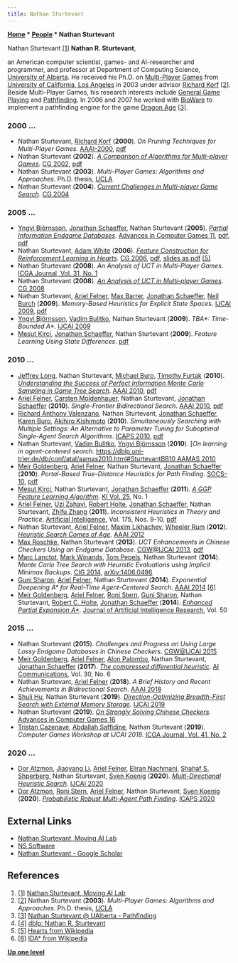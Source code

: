 ```yaml
---
title: Nathan Sturtevant
---
```

**[Home](Home "Home") \* [People](People "People") \* Nathan Sturtevant**



 [](https://www.movingai.com/) Nathan Sturtevant <a id="cite-note-1" href="#cite-ref-1">[1]</a> 
**Nathan R. Sturtevant**,  

an American computer scientist, games- and AI-researcher and programmer, and professor at Department of Computing Science, [University of Alberta](University_of_Alberta "University of Alberta"). 
He received his Ph.D. on [Multi-Player Games](Games "Games") from [University of California, Los Angeles](https://en.wikipedia.org/wiki/University_of_California,_Los_Angeles) in 2003 under advisor [Richard Korf](Richard_Korf "Richard Korf") <a id="cite-note-2" href="#cite-ref-2">[2]</a>. 
Beside Multi-Player Games, his research interests include [General Game Playing](General_Game_Playing "General Game Playing") and [Pathfinding](https://en.wikipedia.org/wiki/Pathfinding). 
In 2006 and 2007 he worked with [BioWare](https://en.wikipedia.org/wiki/BioWare) to implement a pathfinding engine for the game [Dragon Age](https://en.wikipedia.org/wiki/Dragon_Age:_Origins) <a id="cite-note-3" href="#cite-ref-3">[3]</a>.



### 2000 ...


* Nathan Sturtevant, [Richard Korf](Richard_Korf "Richard Korf") (**2000**). *On Pruning Techniques for Multi-Player Games.* [AAAI-2000](Conferences#AAAI-2000 "Conferences"), [pdf](http://webdocs.cs.ualberta.ca/~nathanst/papers/multi_prune.pdf)
* Nathan Sturtevant (**2002**). *[A Comparison of Algorithms for Multi-player Games](http://link.springer.com/chapter/10.1007/978-3-540-40031-8_8)*. [CG 2002](CG_2002 "CG 2002"), [pdf](http://webdocs.cs.ualberta.ca/~nathanst/papers/comparison_algorithms.pdf)
* Nathan Sturtevant (**2003**). *Multi-Player Games: Algorithms and Approaches*. Ph.D. thesis, [UCLA](https://en.wikipedia.org/wiki/University_of_California,_Los_Angeles)
* Nathan Sturtevant (**2004**). *[Current Challenges in Multi-player Game Search](https://link.springer.com/chapter/10.1007/11674399_20)*. [CG 2004](CG_2004 "CG 2004")


### 2005 ...


* [Yngvi Björnsson](Yngvi_Bj%C3%B6rnsson "Yngvi Björnsson"), [Jonathan Schaeffer](Jonathan_Schaeffer "Jonathan Schaeffer"), Nathan Sturtevant (**2005**). *[Partial Information Endgame Databases](https://link.springer.com/chapter/10.1007/11922155_2)*. [Advances in Computer Games 11](Advances_in_Computer_Games_11 "Advances in Computer Games 11"), [pdf](http://webdocs.cs.ualberta.ca/~nathanst/papers/partialEndgameDatabases.pdf), [pdf](http://www.ru.is/faculty/yngvi/pdf/BjornssonSS06.pdf)
* Nathan Sturtevant, [Adam White](index.php?title=Adam_White&action=edit&redlink=1 "Adam White (page does not exist)") (**2006**). *[Feature Construction for Reinforcement Learning in Hearts](https://link.springer.com/chapter/10.1007/978-3-540-75538-8_11)*. [CG 2006](CG_2006 "CG 2006"), [pdf](http://web.cs.du.edu/~sturtevant/papers/heartsfeatures.pdf), [slides as pdf](http://webdocs.cs.ualberta.ca/~nathanst/talks/CG2006Talk.pdf) <a id="cite-note-5" href="#cite-ref-5">[5]</a>
* Nathan Sturtevant (**2008**). *An Analysis of UCT in Multi-Player Games*. [ICGA Journal, Vol. 31, No. 1](ICGA_Journal#31_1 "ICGA Journal")
* Nathan Sturtevant (**2008**). *[An Analysis of UCT in Multi-player Games](https://link.springer.com/chapter/10.1007/978-3-540-87608-3_4)*. [CG 2008](CG_2008 "CG 2008")
* Nathan Sturtevant, [Ariel Felner](Ariel_Felner "Ariel Felner"), [Max Barrer](index.php?title=Max_Barrer&action=edit&redlink=1 "Max Barrer (page does not exist)"), [Jonathan Schaeffer](Jonathan_Schaeffer "Jonathan Schaeffer"), [Neil Burch](index.php?title=Neil_Burch&action=edit&redlink=1 "Neil Burch (page does not exist)") (**2009**). *Memory-Based Heuristics for Explicit State Spaces*. [IJCAI 2009](Conferences#IJCAI2009 "Conferences"), [pdf](http://webdocs.cs.ualberta.ca/~nathanst/papers/TDH.pdf)
* [Yngvi Björnsson](Yngvi_Bj%C3%B6rnsson "Yngvi Björnsson"), [Vadim Bulitko](index.php?title=Vadim_Bulitko&action=edit&redlink=1 "Vadim Bulitko (page does not exist)"), Nathan Sturtevant (**2009**). *TBA\*: Time-Bounded A\**. [IJCAI 2009](Conferences#IJCAI2009 "Conferences")
* [Mesut Kirci](index.php?title=Mesut_Kirci&action=edit&redlink=1 "Mesut Kirci (page does not exist)"), [Jonathan Schaeffer](Jonathan_Schaeffer "Jonathan Schaeffer"), Nathan Sturtevant (**2009**). *Feature Learning Using State Differences*. [pdf](https://webdocs.cs.ualberta.ca/~jonathan/publications/ai_publications/GGPfeatures.pdf)


### 2010 ...


* [Jeffrey Long](index.php?title=Jeffrey_Long&action=edit&redlink=1 "Jeffrey Long (page does not exist)"), Nathan Sturtevant, [Michael Buro](Michael_Buro "Michael Buro"), [Timothy Furtak](index.php?title=Timothy_Furtak&action=edit&redlink=1 "Timothy Furtak (page does not exist)") (**2010**). *[Understanding the Success of Perfect Information Monte Carlo Sampling in Game Tree Search](https://dl.acm.org/doi/10.5555/2898607.2898629)*. [AAAI 2010](Conferences#AAAI-2010 "Conferences"), [pdf](http://webdocs.cs.ualberta.ca/~nathanst/papers/pimc.pdf)
* [Ariel Felner](Ariel_Felner "Ariel Felner"), [Carsten Moldenhauer](index.php?title=Carsten_Moldenhauer&action=edit&redlink=1 "Carsten Moldenhauer (page does not exist)"), Nathan Sturtevant, [Jonathan Schaeffer](Jonathan_Schaeffer "Jonathan Schaeffer") (**2010**). *Single-Frontier Bidirectional Search*. [AAAI 2010](Conferences#AAAI-2010 "Conferences"), [pdf](http://webdocs.cs.ualberta.ca/~jonathan/publications/ai_publications/sfbds.pdf)
* [Richard Anthony Valenzano](index.php?title=Richard_Anthony_Valenzano&action=edit&redlink=1 "Richard Anthony Valenzano (page does not exist)"), Nathan Sturtevant, [Jonathan Schaeffer](Jonathan_Schaeffer "Jonathan Schaeffer"), [Karen Buro](Mathematician#KBuro "Mathematician"), [Akihiro Kishimoto](Akihiro_Kishimoto "Akihiro Kishimoto") (**2010**). *Simultaneously Searching with Multiple Settings: An Alternative to Parameter Tuning for Suboptimal Single-Agent Search Algorithms*. [ICAPS 2010](https://dblp.uni-trier.de/db/conf/aips/icaps2010.html#ValenzanoSSBK10), [pdf](http://webdocs.cs.ualberta.ca/~jonathan/publications/ai_publications/dovetailing.pdf)
* Nathan Sturtevant, [Vadim Bulitko](index.php?title=Vadim_Bulitko&action=edit&redlink=1 "Vadim Bulitko (page does not exist)"), [Yngvi Björnsson](Yngvi_Bj%C3%B6rnsson "Yngvi Björnsson") (**2010**). [*On learning in agent-centered search*. [https://dblp.uni-trier.de/db/conf/atal/aamas2010.html#SturtevantBB10 AAMAS 2010](https://www.semanticscholar.org/paper/On-learning-in-agent-centered-search-Sturtevant-Bulitko/db9ebcd72ffd7008bafb91ce9d9110c5682fa0a5)
* [Meir Goldenberg](Mathematician#MGoldenberg "Mathematician"), [Ariel Felner](Ariel_Felner "Ariel Felner"), Nathan Sturtevant, [Jonathan Schaeffer](Jonathan_Schaeffer "Jonathan Schaeffer") (**2010**). *Portal-Based True-Distance Heuristics for Path Finding*. [SOCS-10](https://dblp.uni-trier.de/db/conf/socs/socs2010.html#GoldenbergFSS10), [pdf](http://webdocs.cs.ualberta.ca/~jonathan/publications/ai_publications/portals.pdf)
* [Mesut Kirci](index.php?title=Mesut_Kirci&action=edit&redlink=1 "Mesut Kirci (page does not exist)"), Nathan Sturtevant, [Jonathan Schaeffer](Jonathan_Schaeffer "Jonathan Schaeffer") (**2011**). *[A GGP Feature Learning Algorithm](https://link.springer.com/article/10.1007/s13218-010-0081-8)*. [KI Vol. 25](https://dblp.uni-trier.de/db/journals/ki/ki25.html#KirciSS11), No. 1
* [Ariel Felner](Ariel_Felner "Ariel Felner"), [Uzi Zahavi](Uzi_Zahavi "Uzi Zahavi"), [Robert Holte](Robert_Holte "Robert Holte"), [Jonathan Schaeffer](Jonathan_Schaeffer "Jonathan Schaeffer"), Nathan Sturtevant, [Zhifu Zhang](index.php?title=Zhifu_Zhang&action=edit&redlink=1 "Zhifu Zhang (page does not exist)") (**2011**). *Inconsistent Heuristics in Theory and Practice*. [Artificial Intelligence](https://en.wikipedia.org/wiki/Artificial_Intelligence_%28journal%29), Vol. 175, Nos. 9-10, [pdf](https://webdocs.cs.ualberta.ca/~jonathan/publications/ai_publications/inconsistent_heuristics_draft.pdf)
* Nathan Sturtevant, [Ariel Felner](Ariel_Felner "Ariel Felner"), [Maxim Likhachev](index.php?title=Maxim_Likhachev&action=edit&redlink=1 "Maxim Likhachev (page does not exist)"), [Wheeler Rum](index.php?title=Wheeler_Rum&action=edit&redlink=1 "Wheeler Rum (page does not exist)") (**2012**). *[Heuristic Search Comes of Age](https://www.semanticscholar.org/paper/Heuristic-Search-Comes-of-Age-Sturtevant-Felner/18e0bf9e6f28e151c0cf60ba1e962f0c1fb6ed23)*. [AAAI 2012](Conferences#AAAI-2012 "Conferences")
* [Max Roschke](index.php?title=Max_Roschke&action=edit&redlink=1 "Max Roschke (page does not exist)"), Nathan Sturtevant (**2013**). *UCT Enhancements in Chinese Checkers Using an Endgame Database*. [CGW@IJCAI 2013](Conferences#IJCAI2013 "Conferences"), [pdf](https://webdocs.cs.ualberta.ca/~nathanst/papers/UCT-endgame.pdf)
* [Marc Lanctot](Marc_Lanctot "Marc Lanctot"), [Mark Winands](Mark_Winands "Mark Winands"), [Tom Pepels](index.php?title=Tom_Pepels&action=edit&redlink=1 "Tom Pepels (page does not exist)"), Nathan Sturtevant (**2014**). *Monte Carlo Tree Search with Heuristic Evaluations using Implicit Minimax Backups*. [CIG 2014](https://dblp.uni-trier.de/db/conf/cig/cig2014.html#LanctotWPS14), [arXiv:1406.0486](https://arxiv.org/abs/1406.0486)
* [Guni Sharon](index.php?title=Guni_Sharon&action=edit&redlink=1 "Guni Sharon (page does not exist)"), [Ariel Felner](Ariel_Felner "Ariel Felner"), Nathan Sturtevant (**2014**). *Exponential Deepening A\* for Real-Time Agent-Centered Search*. [AAAI 2014](Conferences#AAAI-2014 "Conferences") <a id="cite-note-6" href="#cite-ref-6">[6]</a>
* [Meir Goldenberg](Mathematician#MGoldenberg "Mathematician"), [Ariel Felner](Ariel_Felner "Ariel Felner"), [Roni Stern](Mathematician#RoniStern "Mathematician"), [Guni Sharon](index.php?title=Guni_Sharon&action=edit&redlink=1 "Guni Sharon (page does not exist)"), Nathan Sturtevant, [Robert C. Holte](Robert_Holte "Robert Holte"), [Jonathan Schaeffer](Jonathan_Schaeffer "Jonathan Schaeffer") (**2014**). *[Enhanced Partial Expansion A\*](https://www.jair.org/index.php/jair/article/view/10882)*. [Journal of Artificial Intelligence Research](https://en.wikipedia.org/wiki/Journal_of_Artificial_Intelligence_Research), Vol. 50


### 2015 ...


* Nathan Sturtevant (**2015**). *Challenges and Progress on Using Large Lossy Endgame Databases in Chinese Checkers*. [CGW@IJCAI 2015](Conferences#IJCAI2015 "Conferences")
* [Meir Goldenberg](Mathematician#MGoldenberg "Mathematician"), [Ariel Felner](Ariel_Felner "Ariel Felner"), [Alon Palombo](index.php?title=Alon_Palombo&action=edit&redlink=1 "Alon Palombo (page does not exist)"), Nathan Sturtevant, [Jonathan Schaeffer](Jonathan_Schaeffer "Jonathan Schaeffer") (**2017**). *[The compressed differential heuristic](https://content.iospress.com/articles/ai-communications/aic743)*. [AI Communications](https://www.iospress.nl/journal/ai-communications/), Vol. 30, No. 6
* Nathan Sturtevant, [Ariel Felner](Ariel_Felner "Ariel Felner") (**2018**). *A Brief History and Recent Achievements in Bidirectional Search*. [AAAI 2018](Conferences#AAAI-2018 "Conferences")
* [Shuli Hu](index.php?title=Shuli_Hu&action=edit&redlink=1 "Shuli Hu (page does not exist)"), Nathan Sturtevant (**2019**). *[Direction-Optimizing Breadth-First Search with External Memory Storage](https://www.ijcai.org/Proceedings/2019/175)*. [IJCAI 2019](Conferences#IJCAI2019 "Conferences")
* Nathan Sturtevant (**2019**). *[On Strongly Solving Chinese Checkers](https://link.springer.com/chapter/10.1007/978-3-030-65883-0_13)*. [Advances in Computer Games 16](Advances_in_Computer_Games_16 "Advances in Computer Games 16")
* [Tristan Cazenave](Tristan_Cazenave "Tristan Cazenave"), [Abdallah Saffidine](Abdallah_Saffidine "Abdallah Saffidine"), Nathan Sturtevant (**2019**). *Computer Games Workshop at IJCAI 2018*. [ICGA Journal, Vol. 41, No. 2](ICGA_Journal#41_2 "ICGA Journal")


### 2020 ...


* [Dor Atzmon](index.php?title=Dor_Atzmon&action=edit&redlink=1 "Dor Atzmon (page does not exist)"), [Jiaoyang Li](index.php?title=Jiaoyang_Li&action=edit&redlink=1 "Jiaoyang Li (page does not exist)"), [Ariel Felner](Ariel_Felner "Ariel Felner"), [Eliran Nachmani](index.php?title=Eliran_Nachmani&action=edit&redlink=1 "Eliran Nachmani (page does not exist)"), [Shahaf S. Shperberg](index.php?title=Shahaf_S._Shperberg&action=edit&redlink=1 "Shahaf S. Shperberg (page does not exist)"), Nathan Sturtevant, [Sven Koenig](Mathematician#SKoenig "Mathematician") (**2020**). *[Multi-Directional Heuristic Search](https://www.ijcai.org/Proceedings/2020/562)*. [IJCAI 2020](Conferences#IJCAI2020 "Conferences")
* [Dor Atzmon](index.php?title=Dor_Atzmon&action=edit&redlink=1 "Dor Atzmon (page does not exist)"), [Roni Stern](Mathematician#RoniStern "Mathematician"), [Ariel Felner](Ariel_Felner "Ariel Felner"), Nathan Sturtevant, [Sven Koenig](Mathematician#SKoenig "Mathematician") (**2020**). *[Probabilistic Robust Multi-Agent Path Finding](https://ojs.aaai.org//index.php/ICAPS/article/view/6642)*. [ICAPS 2020](https://dblp.uni-trier.de/db/conf/aips/icaps2020.html#AtzmonSFSK20)


## External Links


* [Nathan Sturtevant, Moving AI Lab](https://www.movingai.com/)
* [NS Software](http://ns-software.com/)
* [Nathan Sturtevant‬ - ‪Google Scholar‬](https://scholar.google.com/citations?user=3utEUeoAAAAJ&hl=en)


## References


1. <a id="cite-ref-1" href="#cite-note-1">[1]</a> [Nathan Sturtevant, Moving AI Lab](https://www.movingai.com/)
2. <a id="cite-ref-2" href="#cite-note-2">[2]</a> Nathan Sturtevant (**2003**). *Multi-Player Games: Algorithms and Approaches*. Ph.D. thesis, [UCLA](https://en.wikipedia.org/wiki/University_of_California,_Los_Angeles)
3. <a id="cite-ref-3" href="#cite-note-3">[3]</a> [Nathan Sturtevant @ UAlberta - Pathfinding](http://webdocs.cs.ualberta.ca/~nathanst/pathfinding.html)
4. <a id="cite-ref-4" href="#cite-note-4">[4]</a> [dblp: Nathan R. Sturtevant](https://dblp.uni-trier.de/pid/18/991.html)
5. <a id="cite-ref-5" href="#cite-note-5">[5]</a> [Hearts from Wikipedia](https://en.wikipedia.org/wiki/Hearts)
6. <a id="cite-ref-6" href="#cite-note-6">[6]</a> [IDA\* from WIkipedia](https://en.wikipedia.org/wiki/IDA*)

**[Up one level](People "People")**







 
